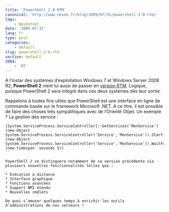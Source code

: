 ```yaml
---
title: 'PowerShell 2.0 RTM'
canonical: 'http://www.nexeo.fr/blog/2009/07/31/powershell-2-0-rtm/'
tags:
    - Nexdotnet
date: '2009-07-31'
lang: fr
type: post
categories:
    - default
slug: powershell-2-0-rtm
section: default
2009:
    - '07'
---
```


A l’instar des systèmes d’exploitation Windows 7 et Windows Server 2008 R2, **PowerShell 2** vient lui aussi de passer en [version RTM](http://blogs.technet.com/powershell/archive/2009/07/28/windows-powershell-2-0-est-rtm.aspx). Logique, puisque PowerShell 2 sera intégré dans ces deux systèmes dès leur sortie.

Rappelons à toutes fins utiles que PowerShell est une interface en ligne de commande basée sur le framework Microsoft .NET. A ce titre, il est possible de faire des choses très sympathiques avec de l’Orienté Objet. Un exemple ? La gestion des service :

```
[System.ServiceProcess.ServiceController]::GetServices('MonService') (new-Object System.ServiceProcess.ServiceController('Service','MonService')).Start() (new-Object System.ServiceProcess.ServiceController('Service','MonService')).WaitForStatus('Running',(new-timespan -seconds 5))
``

PowerShell 2 se distinguera notamment de sa version précédente via plusieurs nouvelles fonctionnalités telles que :

* Exécution à distance
* Interface graphique
* Fonctions avancées
* Support WMI étendu
* Nouvelles cmdlets

De quoi s’amuser quelques temps à enrichir les outils d’administrations de nos serveurs !
